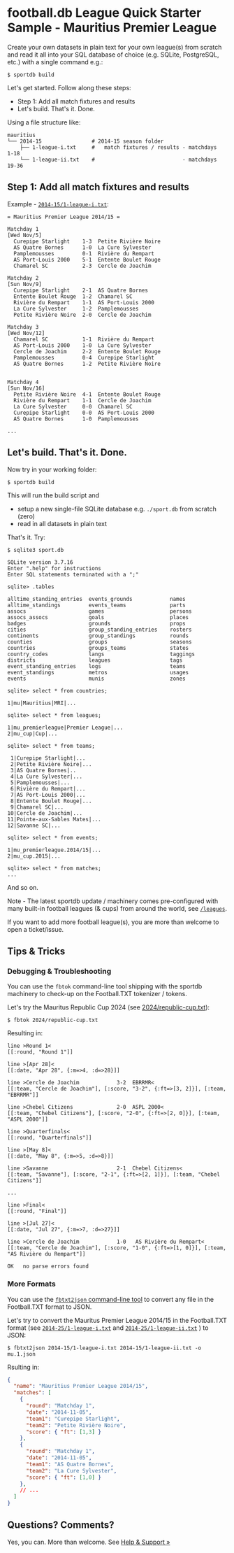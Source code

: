 # football.db League Quick Starter Sample - Mauritius Premier League


Create your own datasets in plain text for your own league(s) from scratch
and read it all
into your SQL database of choice (e.g. SQLite, PostgreSQL, etc.)
with a single command e.g.:

```
$ sportdb build
```

Let's get started. Follow along these steps:

- Step 1: Add all match fixtures and results
- Let's build. That's it. Done.

Using a file structure like:

```
mauritius
└── 2014-15                # 2014-15 season folder
    ├── 1-league-i.txt     #   match fixtures / results - matchdays  1-18
    └── 1-league-ii.txt    #                            - matchdays 19-36
```


## Step 1: Add all match fixtures and results

Example - [`2014-15/1-league-i.txt`](2014-15/1-league-i.txt):

```
= Mauritius Premier League 2014/15 =

Matchday 1
[Wed Nov/5]
  Curepipe Starlight    1-3  Petite Rivière Noire
  AS Quatre Bornes      1-0  La Cure Sylvester
  Pamplemousses         0-1  Rivière du Rempart
  AS Port-Louis 2000    5-1  Entente Boulet Rouge
  Chamarel SC           2-3  Cercle de Joachim

Matchday 2
[Sun Nov/9]
  Curepipe Starlight    2-1  AS Quatre Bornes
  Entente Boulet Rouge  1-2  Chamarel SC
  Rivière du Rempart    1-1  AS Port-Louis 2000
  La Cure Sylvester     1-2  Pamplemousses
  Petite Rivière Noire  2-0  Cercle de Joachim

Matchday 3
[Wed Nov/12]
  Chamarel SC           1-1  Rivière du Rempart
  AS Port-Louis 2000    1-0  La Cure Sylvester
  Cercle de Joachim     2-2  Entente Boulet Rouge
  Pamplemousses         0-4  Curepipe Starlight
  AS Quatre Bornes      1-2  Petite Rivière Noire


Matchday 4
[Sun Nov/16]
  Petite Rivière Noire  4-1  Entente Boulet Rouge
  Rivière du Rempart    1-1  Cercle de Joachim
  La Cure Sylvester     0-0  Chamarel SC
  Curepipe Starlight    0-0  AS Port-Louis 2000
  AS Quatre Bornes      1-0  Pamplemousses

...
```


## Let's build. That's it. Done.

Now try in your working folder:

```
$ sportdb build
```

This will run the build script and

- setup a new single-file SQLite database e.g. `./sport.db` from scratch (zero)
- read in all datasets in plain text

That's it. Try:

```
$ sqlite3 sport.db

SQLite version 3.7.16
Enter ".help" for instructions
Enter SQL statements terminated with a ";"

sqlite> .tables

alltime_standing_entries  events_grounds            names
alltime_standings         events_teams              parts
assocs                    games                     persons
assocs_assocs             goals                     places
badges                    grounds                   props
cities                    group_standing_entries    rosters
continents                group_standings           rounds
counties                  groups                    seasons
countries                 groups_teams              states
country_codes             langs                     taggings
districts                 leagues                   tags
event_standing_entries    logs                      teams
event_standings           metros                    usages
events                    munis                     zones

sqlite> select * from countries;

1|mu|Mauritius|MRI|...

sqlite> select * from leagues;

1|mu_premierleague|Premier League|...
2|mu_cup|Cup|...

sqlite> select * from teams;

 1|Curepipe Starlight|...
 2|Petite Rivière Noire|...
 3|AS Quatre Bornes|..
 4|La Cure Sylvester|...
 5|Pamplemousses|...
 6|Rivière du Rempart|...
 7|AS Port-Louis 2000|...
 8|Entente Boulet Rouge|...
 9|Chamarel SC|...
10|Cercle de Joachim|...
11|Pointe-aux-Sables Mates|...
12|Savanne SC|...

sqlite> select * from events;

1|mu_premierleague.2014/15|...
2|mu_cup.2015|...

sqlite> select * from matches;
...
```

And so on.




Note - The latest sportdb update / machinery comes pre-configured with many built-in football leagues (& cups)
from around the world, see [`/leagues`](https://github.com/openfootball/leagues).

If you want to add more football league(s), you are more than welcome
to open a ticket/issue.



## Tips & Tricks

### Debugging & Troubleshooting

You can use the `fbtok` command-line tool shipping with the sportdb machinery to check-up on the Football.TXT tokenizer / tokens.

Let's try the Mauritus Republic Cup 2024
(see [2024/republic-cup.txt](2024/republic-cup.txt)):

```
$ fbtok 2024/republic-cup.txt
```

Resulting in:

```
line >Round 1<
[[:round, "Round 1"]]

line >[Apr 28]<
[[:date, "Apr 28", {:m=>4, :d=>28}]]

line >Cercle de Joachim            3-2  EBRRMR<
[[:team, "Cercle de Joachim"], [:score, "3-2", {:ft=>[3, 2]}], [:team, "EBRRMR"]]

line >Chebel Citizens              2-0  ASPL 2000<
[[:team, "Chebel Citizens"], [:score, "2-0", {:ft=>[2, 0]}], [:team, "ASPL 2000"]]

line >Quarterfinals<
[[:round, "Quarterfinals"]]

line >[May 8]<
[[:date, "May 8", {:m=>5, :d=>8}]]

line >Savanne                      2-1  Chebel Citizens<
[[:team, "Savanne"], [:score, "2-1", {:ft=>[2, 1]}], [:team, "Chebel Citizens"]]

...

line >Final<
[[:round, "Final"]]

line >[Jul 27]<
[[:date, "Jul 27", {:m=>7, :d=>27}]]

line >Cercle de Joachim            1-0   AS Rivière du Rempart<
[[:team, "Cercle de Joachim"], [:score, "1-0", {:ft=>[1, 0]}], [:team, "AS Rivière du Rempart"]]

OK   no parse errors found
```


### More Formats

You can use the [`fbtxt2json` command-line tool](https://github.com/sportdb/sport.db/tree/master/fbtxt2json) to convert any file in the Football.TXT format to JSON.

Let's try to convert the Mauritus Premier League 2014/15
in the Football.TXT format (see [`2014-25/1-league-i.txt`](2014-25/1-league-i.txt) and
[`2014-25/1-league-ii.txt`](2014-25/1-league-ii.txt)
) to JSON:

```
$ fbtxt2json 2014-15/1-league-i.txt 2014-15/1-league-ii.txt -o mu.1.json
```

Rsulting in:

```json
{
  "name": "Mauritius Premier League 2014/15",
  "matches": [
    {
      "round": "Matchday 1",
      "date": "2014-11-05",
      "team1": "Curepipe Starlight",
      "team2": "Petite Rivière Noire",
      "score": { "ft": [1,3] }
    },
    {
      "round": "Matchday 1",
      "date": "2014-11-05",
      "team1": "AS Quatre Bornes",
      "team2": "La Cure Sylvester",
      "score": { "ft": [1,0] }
    },
    // ...
  ]
}
```



## Questions? Comments?

Yes, you can. More than welcome.
See [Help & Support »](https://github.com/openfootball/help)

